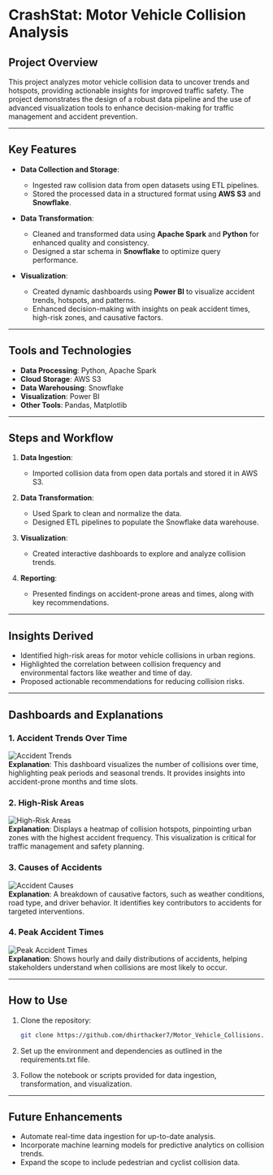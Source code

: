 # CrashStat: Motor Vehicle Collision Analysis  

## Project Overview  
This project analyzes motor vehicle collision data to uncover trends and hotspots, providing actionable insights for improved traffic safety. The project demonstrates the design of a robust data pipeline and the use of advanced visualization tools to enhance decision-making for traffic management and accident prevention.  

---

## Key Features  
- **Data Collection and Storage**:  
  - Ingested raw collision data from open datasets using ETL pipelines.  
  - Stored the processed data in a structured format using **AWS S3** and **Snowflake**.  

- **Data Transformation**:  
  - Cleaned and transformed data using **Apache Spark** and **Python** for enhanced quality and consistency.  
  - Designed a star schema in **Snowflake** to optimize query performance.  

- **Visualization**:  
  - Created dynamic dashboards using **Power BI** to visualize accident trends, hotspots, and patterns.  
  - Enhanced decision-making with insights on peak accident times, high-risk zones, and causative factors.  

---

## Tools and Technologies  
- **Data Processing**: Python, Apache Spark  
- **Cloud Storage**: AWS S3  
- **Data Warehousing**: Snowflake  
- **Visualization**: Power BI  
- **Other Tools**: Pandas, Matplotlib  

---

## Steps and Workflow  
1. **Data Ingestion**:  
   - Imported collision data from open data portals and stored it in AWS S3.  

2. **Data Transformation**:  
   - Used Spark to clean and normalize the data.  
   - Designed ETL pipelines to populate the Snowflake data warehouse.  

3. **Visualization**:  
   - Created interactive dashboards to explore and analyze collision trends.  

4. **Reporting**:  
   - Presented findings on accident-prone areas and times, along with key recommendations.  

---

## Insights Derived  
- Identified high-risk areas for motor vehicle collisions in urban regions.  
- Highlighted the correlation between collision frequency and environmental factors like weather and time of day.  
- Proposed actionable recommendations for reducing collision risks.  

---

## Dashboards and Explanations  

### 1. Accident Trends Over Time  
![Accident Trends](https://github.com/user-attachments/assets/9f011d3f-e3e0-45d5-89eb-a4dc0bc273b7)  
**Explanation**: This dashboard visualizes the number of collisions over time, highlighting peak periods and seasonal trends. It provides insights into accident-prone months and time slots.  

### 2. High-Risk Areas  
![High-Risk Areas](https://github.com/user-attachments/assets/bf9681c3-5e81-49d8-90b3-cff7767027ad)  
**Explanation**: Displays a heatmap of collision hotspots, pinpointing urban zones with the highest accident frequency. This visualization is critical for traffic management and safety planning.  

### 3. Causes of Accidents  
![Accident Causes](https://github.com/user-attachments/assets/bc404519-4e70-48df-9195-db5610c16388)  
**Explanation**: A breakdown of causative factors, such as weather conditions, road type, and driver behavior. It identifies key contributors to accidents for targeted interventions.  

### 4. Peak Accident Times  
![Peak Accident Times](https://github.com/user-attachments/assets/9d8647a4-b847-4c1f-a2e1-13d53a9b909e)  
**Explanation**: Shows hourly and daily distributions of accidents, helping stakeholders understand when collisions are most likely to occur.  

---

## How to Use  
1. Clone the repository:

   ```bash  
   git clone https://github.com/dhirthacker7/Motor_Vehicle_Collisions.git

2. Set up the environment and dependencies as outlined in the requirements.txt file.
3. Follow the notebook or scripts provided for data ingestion, transformation, and visualization.

--- 

## Future Enhancements  
- Automate real-time data ingestion for up-to-date analysis.  
- Incorporate machine learning models for predictive analytics on collision trends.  
- Expand the scope to include pedestrian and cyclist collision data.  
